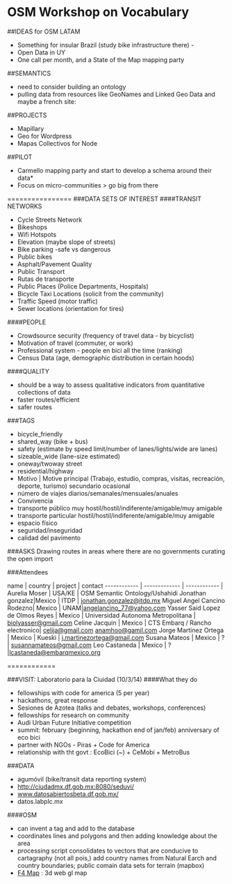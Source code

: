 OSM Workshop on Vocabulary
======================

##IDEAS for OSM LATAM
* Something for insular Brazil (study bike infrastructure there) - 
* Open Data in UY
* One call per month, and a State of the Map mapping party

##SEMANTICS
* need to consider building an ontology
* pulling data from resources like GeoNames and Linked Geo Data and maybe a french site: 

##PROJECTS
* Mapillary
* Geo for Wordpress
* Mapas Collectivos for Node 

##PILOT
* Carmello mapping party and start to develop a schema around their data* 
* Focus on micro-communities > go big from there

================
###DATA SETS OF INTEREST
####TRANSIT NETWORKS
* Cycle Streets Network
* Bikeshops
* Wifi Hotspots
* Elevation (maybe slope of streets)
* Bike parking -safe vs dangerous
* Public bikes
* Asphalt/Pavement Quality
* Public Transport
* Rutas de transporte
* Public Places (Police Departments, Hospitals)
* Bicycle Taxi Locations (solicit from the community)
* Traffic Speed (motor traffic)
* Sewer locations (orientation for tires)

####PEOPLE
* Crowdsource security (frequency of travel data - by bicyclist)
* Motivation of travel (commuter, or work)
* Professional system - people en bici all the time (ranking)
* Census Data (age, demographic distribution in certain hoods)

####QUALITY
* should be a way to assess qualitative indicators from quantitative collections of data
* faster routes/efficient
* safer routes

###TAGS
* bicycle_friendly
* shared_way (bike + bus)
* safety (estimate by speed limit/number of lanes/lights/wide are lanes)
* sizeable_wide (lane-size estimated)
* oneway/twoway street
* residential/highway
* Motivo | Motive
    principal (Trabajo, estudio, compras, visitas, recreación, deporte, turismo)
    secundario
    ocasional 
* número de viajes diarios/semanales/mensuales/anuales 
* Convivencia
* transporte público muy hostil/hostil/indiferente/amigable/muy amigable
* transporte particular hostil/hostil/indiferente/amigable/muy amigable 
* espacio físico
* seguridad/inseguridad
* calidad del pavimento

###ASKS
Drawing routes in areas where there are no governments curating the open import

###Attendees

name | country | project | contact
------------ | ------------- | ------------ |
Aurelia Moser | USA/KE  | OSM Semantic Ontology/Ushahidi
Jonathan  gonzalez|Mexico   | ITDP  | jonathan.gonzalez@itdp.mx
Miguel Angel Cancino Rodezno| Mexico  | UNAM|angelancino_77@yahoo.com
Yasser Said Lopez de Olmos Reyes | Mexico | Universidad Autonoma Metropolitana | biolyasser@gmail.com
Celine Jacquin  | Mexico  | CTS Embarq / Rancho electronico| celija@gmail.com anamhoo@gamil.com
Jorge Martinez Ortega | Mexico | Kueski | j.martinezortega@gmail.com
Susana Mateos | Mexico | ? | susannamateos@gmail.com
Leo Castaneda | Mexico | ?|lcastaneda@embarqmexico.org

============

###VISIT: Laboratorio para la Ciuidad (10/3/14)
####What they do
* fellowships with code for america (5 per year)
* hackathons, great response
* Sesiones de Azotea (talks and debates, workshops, conferences)
* fellowships for research on community
* Audi Urban Future Initiative competition
* summit: february (beginning, hackathon end of jan/feb) anniversary of eco bici
* partner with NGOs - Piras + Code for America
* relationship with tht govt : EcoBici (~) + CeMobi + MetroBus

###DATA
* agumóvil (bike/transit data reporting system)
* http://ciudadmx.df.gob.mx:8080/seduvi/
* www.datosabiertosbeta.df.gob.mx/
* datos.labplc.mx

####OSM
* can invent a tag and add to the database
* coordinates lines and polygons and then adding knowledge about the area
* processing script consolidates to vectors that are conducive to cartagraphy (not all pois,) add country names from Natural Earch and country boundaries; public comain data sets for terrain (mapbox)
* [F4 Map](http://www.f4map.com/) : 3d web gl map